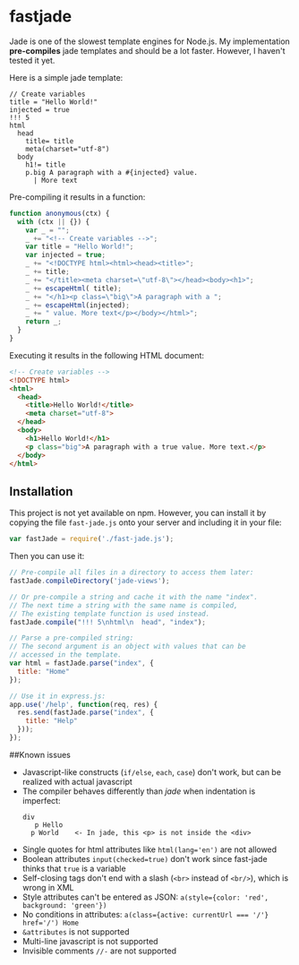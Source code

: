 # fastjade
Jade is one of the slowest template engines for Node.js. My implementation **pre-compiles** jade templates and should be a lot faster. However, I haven't tested it yet.

Here is a simple jade template:

```jade
// Create variables
title = "Hello World!"
injected = true
!!! 5
html
  head
    title= title
    meta(charset="utf-8")
  body
    h1!= title
    p.big A paragraph with a #{injected} value. 
      | More text
```

Pre-compiling it results in a function:

```javascript
function anonymous(ctx) {
  with (ctx || {}) {
    var _ = "";
    _ += "<!-- Create variables -->";
    var title = "Hello World!";
    var injected = true;
    _ += "<!DOCTYPE html><html><head><title>";
    _ += title;
    _ += "</title><meta charset=\"utf-8\"></head><body><h1>";
    _ += escapeHtml( title);
    _ += "</h1><p class=\"big\">A paragraph with a ";
    _ += escapeHtml(injected);
    _ += " value. More text</p></body></html>";
    return _;
  }
}
```

Executing it results in the following HTML document:

```html
<!-- Create variables -->
<!DOCTYPE html>
<html>
  <head>
    <title>Hello World!</title>
    <meta charset="utf-8">
  </head>
  <body>
    <h1>Hello World!</h1>
    <p class="big">A paragraph with a true value. More text.</p>
  </body>
</html>
```

## Installation

This project is not yet available on npm. However, you can install it by copying the file `fast-jade.js` onto your server and including it in your file:

```javascript
var fastJade = require('./fast-jade.js');
```

Then you can use it:

```javascript
// Pre-compile all files in a directory to access them later:
fastJade.compileDirectory('jade-views');

// Or pre-compile a string and cache it with the name "index".
// The next time a string with the same name is compiled,
// The existing template function is used instead.
fastJade.compile("!!! 5\nhtml\n  head", "index");

// Parse a pre-compiled string:
// The second argument is an object with values that can be
// accessed in the template.
var html = fastJade.parse("index", {
  title: "Home"
});

// Use it in express.js:
app.use('/help', function(req, res) {
  res.send(fastJade.parse("index", {
    title: "Help"
  }));
});

```

##Known issues

  * Javascript-like constructs (`if/else`, `each`, `case`) don't work, but can be realized with actual javascript
  * The compiler behaves differently than *jade* when indentation is imperfect:
    ```jade
    div
       p Hello
      p World    <- In jade, this <p> is not inside the <div>
    ```
  * Single quotes for html attributes like `html(lang='en')` are not allowed
  * Boolean attributes `input(checked=true)` don't work since fast-jade thinks that `true` is a variable
  * Self-closing tags don't end with a slash (`<br>` instead of `<br/>`), which is wrong in XML
  * Style attributes can't be entered as JSON: `a(style={color: 'red', background: 'green'})`
  * No conditions in attributes: `a(class={active: currentUrl === '/'} href='/') Home`
  * `&attributes` is not supported
  * Multi-line javascript is not supported
  * Invisible comments `//-` are not supported
